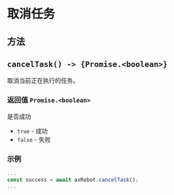 # 取消任务

## 方法

## `cancelTask() -> {Promise.<boolean>}`

取消当前正在执行的任务。




### 返回值 `Promise.<boolean>`

是否成功

* `true` - 成功
* `false` - 失败

### 示例

```javascript
...
const success = await axRobot.cancelTask();
...
```



